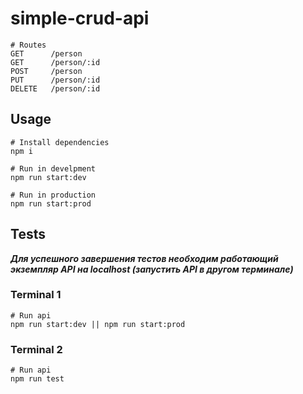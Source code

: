 # simple-crud-api

```
# Routes
GET      /person
GET      /person/:id
POST     /person
PUT      /person/:id
DELETE   /person/:id
```

## Usage

```
# Install dependencies
npm i

# Run in develpment
npm run start:dev

# Run in production
npm run start:prod
```

## Tests

***Для успешного завершения тестов необходим работающий экземпляр API на localhost (запустить API в другом терминале)***

### Terminal 1
```
# Run api
npm run start:dev || npm run start:prod
```

### Terminal 2
```
# Run api
npm run test
```
